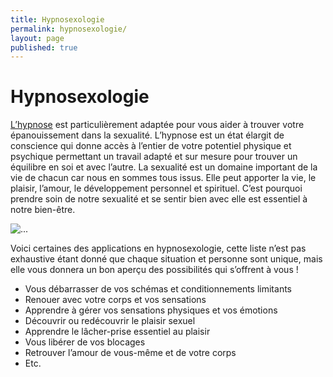 ```yaml
---
title: Hypnosexologie
permalink: hypnosexologie/
layout: page
published: true
---
```


# Hypnosexologie

[L’hypnose](http://laetitia-stucki.ch/hypnose/) est particulièrement adaptée pour vous aider à trouver votre épanouissement dans la sexualité. L’hypnose est un état élargit de conscience qui donne accès à  l’entier de votre potentiel physique et psychique permettant un travail adapté et sur mesure pour trouver un équilibre en soi et avec l’autre. La sexualité est un domaine important de la vie de chacun car nous en sommes tous issus. Elle peut apporter la vie, le plaisir, l’amour, le développement personnel et spirituel. C’est pourquoi prendre soin de notre sexualité et se sentir bien avec elle est essentiel à notre bien-être.

![...](../images/laetitia-stucki-hypnosexologie-001.jpg)

Voici certaines des applications en hypnosexologie, cette liste n’est pas exhaustive étant donné que chaque situation et personne sont unique, mais elle vous donnera un bon aperçu des possibilités qui s’offrent à vous !

- Vous débarrasser de vos schémas et conditionnements limitants
- Renouer avec votre corps et vos sensations
- Apprendre à gérer vos sensations physiques et vos émotions
- Découvrir ou redécouvrir le plaisir sexuel
- Apprendre le lâcher-prise essentiel au plaisir
- Vous libérer de vos blocages
- Retrouver l’amour de vous-même et de votre corps
- Etc.
